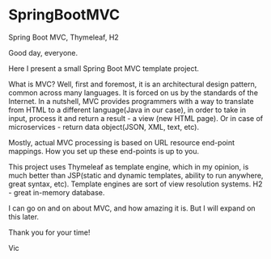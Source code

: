 # SpringBootMVC
Spring Boot MVC, Thymeleaf, H2

Good day, everyone.

Here I present a small Spring Boot MVC template project.

What is MVC? Well, first and foremost, it is an architectural design pattern, common across many languages. It is forced on us by the standards of the Internet. In a nutshell, MVC provides programmers with a way to translate from HTML to a different language(Java in our case), in order to take in input, process it and return a result - a view (new HTML page). Or in case of microservices - return data object(JSON, XML, text, etc).

Mostly, actual MVC processing is based on URL resource end-point mappings. How you set up these end-points is up to you.

This project uses Thymeleaf as template engine, which in my opinion, is much better than JSP(static and dynamic templates, ability to run anywhere, great syntax, etc). Template engines are sort of view resolution systems. H2 - great in-memory database.

I can go on and on about MVC, and how amazing it is. But I will expand on this later.

Thank you for your time!

Vic

